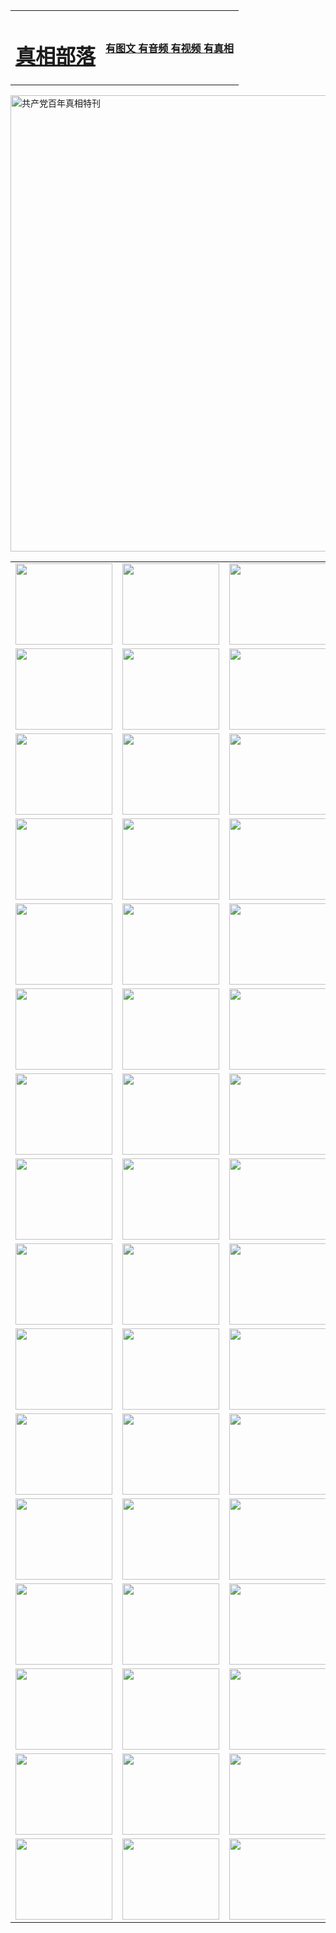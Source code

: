 <table>
<tr>

<td>
	<H1><a href="http://a02.zx-fly.com/zx/">真相部落</a></H1>
</td>
<td>
	<H4><a href="http://a02.zx-fly.com/zx/">有图文 有音频 有视频 有真相</a></H4>
</td>
</tr>
</table>

 <div ><a href="http://a02.zx-fly.com/zx/bngcd/"><img src="http://a02.zx-fly.com/zx/bngcd/gcdbnzx.jpg" width="730"  border="0" alt="共产党百年真相特刊"></a></div>

<table>
<tr>
	<td><a href="http://s01.jorn.net/xtr/107/"><img  src ="http://s01.jorn.net/pic/2017/02/107.jpg" width="155px" height="130px"></a></td>
	<td><a href="http://s01.jorn.net/xtr/829/"><img src ="http://s01.jorn.net/pic/2017/02/829.jpg" width="155px" height="130px"></a></td>
	<td><a href="http://s01.jorn.net/xtr/69/"><img  src ="http://s01.jorn.net/pic/2017/02/69.jpg" width="155px" height="130px"></a></td>
	<td><a href="http://s01.jorn.net/xtr/99/"><img  src ="http://s01.jorn.net/pic/2017/02/99.jpg" width="155px" height="130px"></a></td>
</tr>
<tr>
	<td><a href="http://s01.jorn.net/xtr/40/"><img  src ="http://s01.jorn.net/pic/2017/02/40.jpg" width="155px" height="130px"></a></td>
	<td><a href="http://s01.jorn.net/xtr/20/"><img  src ="http://s01.jorn.net/pic/2017/02/20.jpg" width="155px" height="130px"></a></td>
	<td><a href="http://s01.jorn.net/xtr/81/"><img  src ="http://s01.jorn.net/pic/2017/02/81.jpg" width="155px" height="130px"></a></td>
	<td><a href="http://s01.jorn.net/xtr/2/"><img  src ="http://s01.jorn.net/pic/2017/02/2.jpg" width="155px" height="130px"></a></td>
</tr>
<tr>
	<td><a href="http://s01.jorn.net/xtr/86/"><img  src ="http://s01.jorn.net/pic/2017/02/86.jpg" width="155px" height="130px"></a></td>
	<td><a href="http://s01.jorn.net/xtr/109/"><img  src ="http://s01.jorn.net/pic/2017/02/109.jpg" width="155px" height="130px"></a></td>
	<td><a href="http://s01.jorn.net/xtr/1378/"><img  src ="http://s01.jorn.net/pic/2017/02/1378.jpg" width="155px" height="130px"></a></td>
	<td><a href="http://s01.jorn.net/xtr/57/"><img  src ="http://s01.jorn.net/pic/2017/02/57.jpg" width="155px" height="130px"></a></td>
</tr>
<tr>
	<td><a href="http://s01.jorn.net/xtr/1219/"><img  src ="http://s01.jorn.net/pic/2017/02/1219.jpg" width="155px" height="130px"></a></td>
	<td><a href="http://s01.jorn.net/xtr/1220/"><img  src ="http://s01.jorn.net/pic/2017/02/1220.jpg" width="155px" height="130px"></a></td>
	<td><a href="http://s01.jorn.net/xtr/1221/"><img  src ="http://s01.jorn.net/pic/2017/02/1221.jpg" width="155px" height="130px"></a></td>
	<td><a href="http://s01.jorn.net/xtr/51/"><img  src ="http://s01.jorn.net/pic/2017/02/51.jpg" width="155px" height="130px"></a></td>
</tr>
<tr>
	<td><a href="http://s01.jorn.net/xtr/1055/"><img  src ="http://s01.jorn.net/pic/2017/02/1055.jpg" width="155px" height="130px"></a></td>
	<td><a href="http://s01.jorn.net/xtr/611/"><img  src ="http://s01.jorn.net/pic/2017/02/611.jpg" width="155px" height="130px"></a></td>
	<td><a href="http://s01.jorn.net/xtr/1121/"><img  src ="http://s01.jorn.net/pic/2017/02/1121.jpg" width="155px" height="130px"></a></td>
	<td><a href="http://s01.jorn.net/xtr/610/"><img  src ="http://s01.jorn.net/pic/2017/02/610.jpg" width="155px" height="130px"></a></td>
</tr>
<tr>
	<td><a href="http://s01.jorn.net/xtr/1128/"><img  src ="http://s01.jorn.net/pic/2017/02/1128.jpg" width="155px" height="130px"></a></td>
	<td><a href="http://s01.jorn.net/xtr/1395/"><img  src ="http://s01.jorn.net/pic/2017/02/1406.jpg" width="155px" height="130px"></a></td>
	<td><a href="http://s01.jorn.net/xtr/1407/"><img  src ="http://s01.jorn.net/pic/2017/02/1407.jpg" width="155px" height="130px"></a></td>
	<td><a href="http://s01.jorn.net/xtr/934/"><img  src ="http://s01.jorn.net/pic/2017/02/934.jpg" width="155px" height="130px"></a></td>
</tr>
<tr>
	<td><a href="http://s01.jorn.net/xtr/641/"><img  src ="http://s01.jorn.net/pic/2017/02/641.jpg" width="155px" height="130px"></a></td>
	<td><a href="http://s01.jorn.net/xtr/949/"><img  src ="http://s01.jorn.net/pic/2017/02/949.jpg" width="155px" height="130px"></a></td>
	<td><a href="http://s01.jorn.net/xtr/112/"><img  src ="http://s01.jorn.net/pic/2017/02/112.jpg" width="155px" height="130px"></a></td>
	<td><a href="http://s01.jorn.net/xtr/812/"><img  src ="http://s01.jorn.net/pic/2017/02/812.jpg" width="155px" height="130px"></a></td>
</tr>
<tr>
	<td><a href="http://s01.jorn.net/xtr/103/"><img  src ="http://s01.jorn.net/pic/2017/02/103.jpg" width="155px" height="130px"></a></td>
	<td><a href="http://s01.jorn.net/xtr/3/"><img  src ="http://s01.jorn.net/pic/2017/02/3.jpg" width="155px" height="130px"></a></td>
	<td><A href="http://s01.jorn.net/mp4/zx/2015/11/Lkmtt.mp4" target="_blank" title="莲开满天庭"><img  src="http://s01.jorn.net/pic/2015/11/Lkmtt3480_jssor.jpg"  width="155px" height="130px"></A></td>
	<td><A href="http://s01.jorn.net/mp4/zx/2015/11/2013513.mp4" target="_blank" title="飞旋的法轮"><img  src="http://s01.jorn.net/pic/2015/11/falun480_jssor.jpg"  width="155px" height="130px"></A></td>
</tr>
<tr>
	<td><A href="http://s01.jorn.net/mp4/zx/2015/11/NYParade.mp4" target="_blank" title="2004年4月10日法轮功纽约大游行"><img  src="http://s01.jorn.net/pic/2015/11/nyparade480_jssor.jpg"  width="155px" height="130px"></A></td>
	<td><A href="http://s01.jorn.net/mp4/news617/2015/05/WEB_s28093.mp4" target="_blank" title="2015年世界法轮大法日特别报导"><img  src="http://s01.jorn.net/pic/2015/11/p6752711a666997037_jssor.jpg"  width="155px" height="130px"></A></td>
	<td><A href="http://s01.jorn.net/mp4/news829/2015/11/30211_326650.mp4" target="_blank" title="沧州绑架案连审四天 民众抹泪称审好人"><img  src="http://s01.jorn.net/pic/2015/11/changzhou2480_jssor.jpg"  width="155px" height="130px"></A></td>
	<td><A href="http://s01.jorn.net/mp4/mhph/2015/10/changzhou.mp4" target="_blank" title="沧州真相--狮城血泪"><img  src="http://s01.jorn.net/pic/2015/11/changzhou480_jssor.jpg"  width="155px" height="130px"></A></td>
</tr>
<tr>
	<td><A href="http://s01.jorn.net/mp4/mhjd/mhjd_55.mp4" target="_blank" title="正义律师与无罪辩护"><img  src="http://s01.jorn.net/pic/2015/11/wzbh480_jssor.jpg"  width="155px" height="130px"></A></td>
	<td><A href="http://s01.jorn.net/mp4/zx/2015/11/layerkcs.mp4" target="_blank" title="中国的良心--高智晟律师"><img  src="http://s01.jorn.net/pic/2015/11/layerkcs2480_jssor.jpg"  width="155px" height="130px"></A></td>
	<td><A href="http://s01.jorn.net/mp4/mhph/2015/10/szxl.mp4" target="_blank" title="神州血泪--北京、大庆、广东、哈尔滨"><img  src="http://s01.jorn.net/pic/2015/11/szxl480_jssor.jpg"  width="155px" height="130px"></A></td>
	<td><A href="http://s01.jorn.net/mp4/zx/2015/11/TangShanFFXS.mp4" target="_blank" title="真相纪录片：凤凰新生"><img  src="http://s01.jorn.net/pic/2015/11/fhxs2480_jssor.jpg"  width="155px" height="130px"></A></td>
</tr>
<tr>
	<td><A href="http://s01.jorn.net/mp4/zx/2015/11/jidong.mp4" target="_blank" title="冀东监狱的罪恶"><img  src="http://s01.jorn.net/pic/2015/11/jidong480_jssor.jpg"  width="155px" height="130px"></A></td>
	<td><A href="http://s01.jorn.net/mp4/mhph/2015/10/tangshan.mp4" target="_blank" title="凤凰血泪"><img  src="http://s01.jorn.net/pic/2015/11/tangshan480_jssor.jpg"  width="155px" height="130px"></A>
					</div></td>
	<td>	<A href="http://s01.jorn.net/mp4/mhph/2015/10/zfxtzxl.mp4" target="_blank" title="政法系统罪行录--唐山篇"><img  src="http://s01.jorn.net/pic/2015/11/zfxtzxl480_jssor.jpg"  width="155px" height="130px"></A></td>
	<td><A href="http://s01.jorn.net/mp4/mhph/2015/10/QDBG.mp4" target="_blank" title="青岛悲歌"><img  src="http://s01.jorn.net/pic/2015/10/qdbg2480_jssor.jpg"  width="155px" height="130px"></A></td>
</tr>
<tr>
	<td><A href="http://s01.jorn.net/mp4/mhph/2015/10/huludao.mp4" target="_blank" title="葫芦岛永恒的见证"><img  src="http://s01.jorn.net/pic/2015/10/huludao480_jssor.jpg"  width="155px" height="130px"></A></td>
	<td><A href="http://s01.jorn.net/mp4/mhph/2015/10/qbzx.mp4" target="_blank" title="湖畔泉边听真相-济南泉城的传奇"><img  src="http://s01.jorn.net/pic/2015/10/hupan480_jssor.jpg"  width="155px" height="130px"></A></td>
	<td><A href="http://s01.jorn.net/mp4/mhph/2015/10/baoding_dvd_v2.mp4" target="_blank" title="燕赵悲歌"><img  src="http://s01.jorn.net/pic/2015/10/yzbg480_jssor.jpg"  width="155px" height="130px"></A></td>
	<td><A href="http://s01.jorn.net/mp4/zx/2015/11/meihuashi_complete_ED2.0.mp4" target="_blank" title="梅花诗完整版"><img  src="http://s01.jorn.net/pic/2015/11/mhs480_jssor.jpg"  width="155px" height="130px"></A></td>
</tr>
<tr>
	<td><A href="http://s01.jorn.net/mp4/zx/2015/11/fengbei512k.mp4" target="_blank" title="丰碑"><img  src="http://s01.jorn.net/pic/2015/11/fongbei480_jssor.jpg"  width="155px" height="130px"></A></td>
	<td><A href="http://s01.jorn.net/mp4/zx/2015/11/fytdxComplete.mp4" target="_blank" title="风雨天地行全集"><img  src="http://s01.jorn.net/pic/2015/11/fytdxWhite480_jssor.jpg"  width="155px" height="130px"></A></td>
	<td><A href="http://s01.jorn.net/mp4/zx/2015/11/JianZheng.mp4" target="_blank" title="见证"><img  src="http://s01.jorn.net/pic/2015/11/witness480_jssor.jpg"  width="155px" height="130px"></A></td>
	<td><A href="http://s01.jorn.net/mp4/mhph/2015/10/hcym.mp4" target="_blank" title="红朝阴谋"><img  src="http://s01.jorn.net/pic/2015/10/hcym480_jssor.jpg"  width="155px" height="130px"></A></td>
</tr>
<tr>
	<td><A href="http://s01.jorn.net/mp4/zx/2015/11/zfzxPalV3.mp4" target="_blank" title="是自焚还是骗局"><img  src="http://s01.jorn.net/pic/2015/11/zfzx4805_jssor.jpg"  width="155px" height="130px"></A></td>
	<td><A href="http://s01.jorn.net/mp4/zx/2015/11/lsdspMsyTd.mp4" target="_blank" title="历史的审判"><img  src="http://s01.jorn.net/pic/2015/11/lsdsp480_jssor.jpg"  width="155px" height="130px"></A></td>
	<td><A href="http://s01.jorn.net/mp4/news886/2015/11/concat886.mp4" target="_blank" title="一周全球控告江泽民"><img  src="http://s01.jorn.net/pic/2015/11/news886480_jssor.jpg"  width="155px" height="130px"></A></td>
	<td><A href="http://s01.jorn.net/mp4/news1378/2014/08/CQSD_s0_e4_v2_i0-CQSD_4-video.mp4" target="_blank" title="欧洲的抉择"><img  src="http://s01.jorn.net/pic/2015/11/p5143421a564166643-ss_jssor.jpg"  width="155px" height="130px"></A></td>
</tr>
<tr>
	<td><A href="http://s01.jorn.net/mp4/zx/2015/11/hk20150720parade.mp4" target="_blank" title="港法轮功反迫害大游行 大陆游客震撼"><img  src="http://s01.jorn.net/pic/2015/11/281098-ss_jssor.jpg"  width="155px" height="130px"></A></td>
	<td><A href="http://s01.jorn.net/mp4/zx/2015/11/20150720hkParade512k.mp4" target="_blank" title="香港法轮功720游行声援诉江潮"><img  src="http://s01.jorn.net/pic/2015/11/2015720parade480_jssor.jpg"  width="155px" height="130px"></A></td>
	<td><A href="http://s01.jorn.net/mp4/zx/2015/11/hktdc512.mp4" target="_blank" title="香港退党潮"><img  src="http://s01.jorn.net/pic/2015/11/hktdc480_jssor.jpg"  width="155px" height="130px"></A></td>
	<td><A href="http://s01.jorn.net/mp4/news413/2015/11/concat413.mp4" target="_blank" title="本月退党精选"><img  src="http://s01.jorn.net/pic/2015/11/tuidang480_jssor.jpg"  width="155px" height="130px"></A></td>
</tr>
<tr>
	<td><A href="http://s01.jorn.net/mp4/news823/2015/11/TSZG_British_1_QA_A_TSZG-61-1_XinHaoNianZuoZh_P617180.mp4" target="_blank" title="辛灏年：纪念《九评共产党》发表十周年演讲"><img  src="http://s01.jorn.net/pic/2015/11/xhn9p10480_jssor.jpg"  width="155px" height="130px"></A></td>
	<td><A href="http://s01.jorn.net/mp4/news57/2015/11/JPGCD8.mp4" target="_blank" title="【九评之八】评中国共产党的邪教本质"><img  src="http://s01.jorn.net/pic/2015/11/9pkcd8p480_jssor.jpg"  width="155px" height="130px"></A></td>
	<td><A href="http://s01.jorn.net/mp4/other/kao.Chih.Sheng_story.mp4"  target="_blank" title="超越恐惧:高智晟的故事"				style="font-size:20px;"><img src="http://s01.jorn.net/pic/2016/12/GZS201408070902.jpg"  width="155px" height="130px">
						</A></td>
	<td><A href="http://s01.jorn.net/mp4/zx/2016/11/oh10yearsInv.mp4"  target="_blank" title="纪录片《活摘 十年调查》完整版" style="font-size:20px;"><img src="http://s01.jorn.net/pic/2016/11/10yearsOHinv.jpg"  width="155px" height="130px">
						</A></td>
</tr>
</table>


